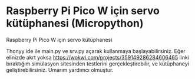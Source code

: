 # Raspberry Pi Pico W için servo kütüphanesi (Micropython)
Raspberry Pi Pico W için servo kütüphanesi

Thonyy ide ile main.py ve srv.py açarak kullanmaya başlayabilirsiniz. Eğer elinizde akrt yoksa https://wokwi.com/projects/359149286284606465 linki bıraktığım simülasyon sitesinden testlerini gerçekleştirebilir, ve kütüphaneyi geliştirebilirsiniz. Umarım yardımcı olmuştur.
